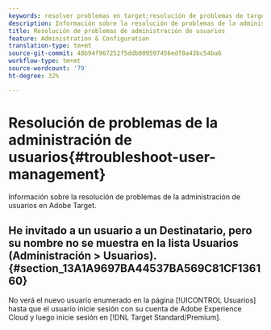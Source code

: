 ```yaml
---
keywords: resolver problemas en target;resolución de problemas de target;usuarios;administración de usuarios
description: Información sobre la resolución de problemas de la administración de usuarios en Adobe Target.
title: Resolución de problemas de administración de usuarios
feature: Administration & Configuration
translation-type: tm+mt
source-git-commit: 48b94f967252f5ddb009597456edf0a43bc54ba6
workflow-type: tm+mt
source-wordcount: '79'
ht-degree: 32%

---
```



# Resolución de problemas de la administración de usuarios{#troubleshoot-user-management}

Información sobre la resolución de problemas de la administración de usuarios en Adobe Target.

## He invitado a un usuario a un Destinatario, pero su nombre no se muestra en la lista Usuarios (Administración > Usuarios). {#section_13A1A9697BA44537BA569C81CF136160}

No verá el nuevo usuario enumerado en la página [!UICONTROL Usuarios] hasta que el usuario inicie sesión con su cuenta de Adobe Experience Cloud y luego inicie sesión en [!DNL Target Standard/Premium].